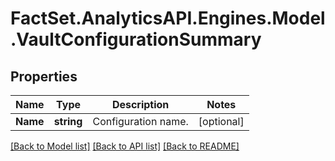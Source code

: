 # FactSet.AnalyticsAPI.Engines.Model.VaultConfigurationSummary
## Properties

Name | Type | Description | Notes
------------ | ------------- | ------------- | -------------
**Name** | **string** | Configuration name. | [optional] 

[[Back to Model list]](../README.md#documentation-for-models) [[Back to API list]](../README.md#documentation-for-api-endpoints) [[Back to README]](../README.md)

